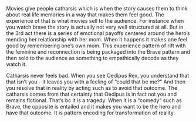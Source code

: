 Movies give people catharsis which is when the story causes them to think about real life memories in a way that makes them feel good. The experience of that is what movies sell to the audience. For instance when you watch brave the story is actually not very well structured at all. But in the 3rd act there is a series of emotional payoffs centered around the hero’s mending her relationship with her mom. When it happens it makes one feel good by remembering one’s own mom. This experience pattern of rift with the feminine and reconnection is being packaged into the Brave pattern and then sold to the audience as something to empathically decode as they watch it.

Catharsis never feels bad. When you see Oedipus Rex, you understand that that isn’t you - it leaves you with a feeling of “could that be me?” And then you resolve that in reality by acting such as to avoid that outcome. The catharsis comes from that certainty that Oedipus is in fact not you and remains fictional. That’s bc it is a tragedy. When it is a “comedy” such as Brave, the opposite is entailed and it makes you want to be the hero and have that outcome. It is pattern encoding for transformation of reality. 

